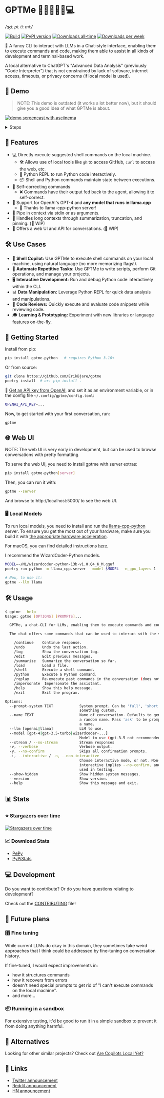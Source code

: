 GPTMe 👨‍💻🤝🤖🤝💻
==================

*/ʤiː piː tiː miː/*

[![Build](https://github.com/ErikBjare/gpt-playground/actions/workflows/build.yml/badge.svg)](https://github.com/ErikBjare/gpt-playground/actions/workflows/build.yml)
[![PyPI version](https://badge.fury.io/py/gptme-python.svg)](https://pypi.org/project/gptme-python/)
[![Downloads all-time](https://static.pepy.tech/badge/gptme-python)][pepy]
[![Downloads per week](https://static.pepy.tech/badge/gptme-python/week)][pepy]

📜 A fancy CLI to interact with LLMs in a Chat-style interface, enabling them to execute commands and code, making them able to assist in all kinds of development and terminal-based work.

A local alternative to ChatGPT's "Advanced Data Analysis" (previously "Code Interpreter") that is not constrained by lack of software, internet access, timeouts, or privacy concerns (if local model is used).

## 🎥 Demo

> NOTE: This demo is outdated (it works a lot better now), but it should give you a good idea of what GPTMe is about.

[![demo screencast with asciinema](https://github.com/ErikBjare/gptme/assets/1405370/5dda4240-bb7d-4cfa-8dd1-cd1218ccf571)](https://asciinema.org/a/606375)

<details>
<summary>Steps</summary>
<ol>
    <li> Create a new dir 'gptme-test-fib' and git init
    <li> Write a fib function to fib.py, commit
    <li> Create a public repo and push to GitHub
</ol>
</details>

## 🌟 Features

- 💻 Directly execute suggested shell commands on the local machine.
  - 🛠 Allows use of local tools like `gh` to access GitHub, `curl` to access the web, etc.
  - 🐍 Python REPL to run Python code interactively.
  - 📦 Shell and Python commands maintain state between executions.
- 🔄 Self-correcting commands
  - ❌ Commands have their output fed back to the agent, allowing it to self-correct.
- 🤖 Support for OpenAI's GPT-4 and **any model that runs in llama.cpp**
  - 🙏 Thanks to llama-cpp-python server!
- 🚰 Pipe in context via stdin or as arguments.
- 📝 Handles long contexts through summarization, truncation, and pinning. (🚧 WIP)
- 💬 Offers a web UI and API for conversations. (🚧 WIP)

## 🛠 Use Cases

- 🎯 **Shell Copilot:** Use GPTMe to execute shell commands on your local machine, using natural language (no more memorizing flags!).
- 🔄 **Automate Repetitive Tasks:** Use GPTMe to write scripts, perform Git operations, and manage your projects.
- 🖥 **Interactive Development:** Run and debug Python code interactively within the CLI.
- 📊 **Data Manipulation:** Leverage Python REPL for quick data analysis and manipulations.
- 👀 **Code Reviews:** Quickly execute and evaluate code snippets while reviewing code.
- 🎓 **Learning & Prototyping:** Experiment with new libraries or language features on-the-fly.

## 🚀 Getting Started

Install from pip:

```sh
pip install gptme-python   # requires Python 3.10+
```

Or from source:
```sh
git clone https://github.com/ErikBjare/gptme
poetry install  # or: pip install .
```

🔑 [Get an API key from OpenAI](https://platform.openai.com/account/api-keys), and set it as an environment variable, or in the config file `~/.config/gptme/config.toml`:
```sh
OPENAI_API_KEY=...
```

Now, to get started with your first conversation, run:
```sh
gptme
```

## 🌐 Web UI

NOTE: The web UI is very early in development, but can be used to browse conversations with pretty formatting.

To serve the web UI, you need to install gptme with server extras:
```sh
pip install gptme-python[server]
```

Then, you can run it with:
```sh
gptme --server
```

And browse to http://localhost:5000/ to see the web UI.

### 🖥 Local Models

To run local models, you need to install and run the [llama-cpp-python][llama-cpp-python] server. To ensure you get the most out of your hardware, make sure you build it with [the appropriate hardware acceleration][hwaccel].

For macOS, you can find detailed instructions [here][metal].

I recommend the WizardCoder-Python models.

[llama-cpp-python]: https://github.com/abetlen/llama-cpp-python
[hwaccel]: https://github.com/abetlen/llama-cpp-python#installation-with-hardware-acceleration
[metal]: https://github.com/abetlen/llama-cpp-python/blob/main/docs/install/macos.md

```sh
MODEL=~/ML/wizardcoder-python-13b-v1.0.Q4_K_M.gguf
poetry run python -m llama_cpp.server --model $MODEL --n_gpu_layers 1  # Use `--n_gpu_layer 1` if you have a M1/M2 chip

# Now, to use it:
gptme --llm llama
```

## 🛠 Usage

```sh
$ gptme --help
Usage: gptme [OPTIONS] [PROMPTS]...

  GPTMe, a chat-CLI for LLMs, enabling them to execute commands and code.

  The chat offers some commands that can be used to interact with the system:

    /continue    Continue response.
    /undo        Undo the last action.
    /log         Show the conversation log.
    /edit        Edit previous messages.
    /summarize   Summarize the conversation so far.
    /load        Load a file.
    /shell       Execute a shell command.
    /python      Execute a Python command.
    /replay      Re-execute past commands in the conversation (does not store output in log).
    /impersonate  Impersonate the assistant.
    /help        Show this help message.
    /exit        Exit the program.

Options:
  --prompt-system TEXT            System prompt. Can be 'full', 'short', or
                                  something custom.
  --name TEXT                     Name of conversation. Defaults to generating
                                  a random name. Pass 'ask' to be prompted for
                                  a name.
  --llm [openai|llama]            LLM to use.
  --model [gpt-4|gpt-3.5-turbo|wizardcoder-...]
                                  Model to use (gpt-3.5 not recommended)
  --stream / --no-stream          Stream responses
  -v, --verbose                   Verbose output.
  -y, --no-confirm                Skips all confirmation prompts.
  -i, --interactive / -n, --non-interactive
                                  Choose interactive mode, or not. Non-
                                  interactive implies --no-confirm, and is
                                  used in testing.
  --show-hidden                   Show hidden system messages.
  --version                       Show version.
  --help                          Show this message and exit.
```


## 📊 Stats

### ⭐ Stargazers over time

[![Stargazers over time](https://starchart.cc/ErikBjare/gptme.svg)](https://starchart.cc/ErikBjare/gptme)

### 📈 Download Stats

 - [PePy][pepy]
 - [PyPiStats](https://pypistats.org/packages/gptme-python)

[pepy]: https://pepy.tech/project/gptme-python


## 💻 Development

Do you want to contribute? Or do you have questions relating to development? 

Check out the [CONTRIBUTING](CONTRIBUTING.md) file!

## 🚀 Future plans

### 🎛 Fine tuning

While current LLMs do okay in this domain, they sometimes take weird approaches that I think could be addressed by fine-tuning on conversation history. 

If fine-tuned, I would expect improvements in:

- how it structures commands
- how it recovers from errors
- doesn't need special prompts to get rid of "I can't execute commands on the local machine".
- and more...

### 📦 Running in a sandbox

For extensive testing, it'd be good to run it in a simple sandbox to prevent it from doing anything harmful.

## 🔀 Alternatives

Looking for other similar projects? Check out [Are Copilots Local Yet?](https://github.com/ErikBjare/are-co-pilots-local-yet)

## 🔗 Links

 - [Twitter announcement](https://twitter.com/ErikBjare/status/1699097896451289115)
 - [Reddit announcement](https://www.reddit.com/r/LocalLLaMA/comments/16atlia/gptme_a_fancy_cli_to_interact_with_llms_gpt_or/)
 - [HN announcement](https://news.ycombinator.com/item?id=37394845)
